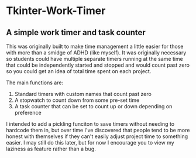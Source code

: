# Tkinter-Work-Timer
## A simple work timer and task counter

This was originally built to make time management a little easier for those with more than a smidge of ADHD (like myself). It was originally necessary so students could have multiple separate timers running at the same time that could be independently started and stopped and would count past zero so you could get an idea of total time spent on each project.

The main functions are:
1. Standard timers with custom names that count past zero
2. A stopwatch to count down from some pre-set time
3. A task counter that can be set to count up or down depending on preference

I intended to add a pickling funciton to save timers without needing to hardcode them in, but over time I've discovered that people tend to be more honest with themselves if they can't easily adjust project time to something easier. I may still do this later, but for now I encourage you to view my laziness as feature rather than a bug.
